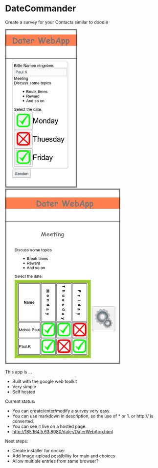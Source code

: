 # DateCommander
Create a survey for your Contacts similar to doodle

![Selection](/readme/Selection.png "Selection view")
![Table](/readme/Table.png "Table view")

This app is ...
* Built with the google web toolkit
* Very simple
* Self hosted

Current status:
* You can create/enter/modify a survey very easy.
* You can use markdown in description, so the use of * or 1. or http:// is converted.
* You can see it live on a hosted page:
* http://185.164.5.63:8080/dater/DaterWebApp.html

Next steps:
* Create installer for docker
* Add Image-upload possibility for main and choices
* Allow multible entries from same browser?
